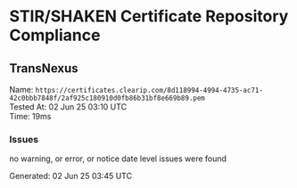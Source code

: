 # STIR/SHAKEN Certificate Repository Compliance

## TransNexus

Name: `https://certificates.clearip.com/8d118994-4994-4735-ac71-42c0bbb7848f/2af925c180910d0fb86b31bf8e669b89.pem`\
Tested At: 02 Jun 25 03:10 UTC\
Time: 19ms

### Issues

no warning, or error, or notice date level issues were found

Generated: 02 Jun 25 03:45 UTC